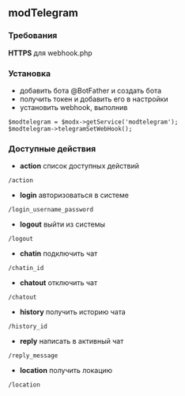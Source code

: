 ## modTelegram

### Требования

**HTTPS** для webhook.php

### Установка

* добавить бота @BotFather и создать бота
* получить токен и добавить его в настройки
* установить webhook, выполнив

```
$modtelegram = $modx->getService('modtelegram');
$modtelegram->telegramSetWebHook();
```

### Доступные действия

* **action** список доступных действий

```
/action
```

* **login** авторизоваться в системе

```
/login_username_password
```

* **logout** выйти из системы

```
/logout
```

* **chatin** подключить чат

```
/chatin_id
```

* **chatout** отключить чат

```
/chatout
```

* **history** получить историю чата

```
/history_id
```

* **reply** написать в активный чат

```
/reply_message
```

* **location** получить локацию

```
/location
```

